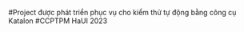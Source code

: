 #Project được phát triển phục vụ cho kiểm thử tự động bằng công cụ Katalon 
#CCPTPM HaUI 2023
